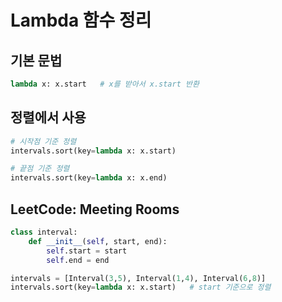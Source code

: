 # Lambda 함수 정리

## 기본 문법
```python
lambda x: x.start   # x를 받아서 x.start 반환
```

## 정렬에서 사용
```python
# 시작점 기준 정렬
intervals.sort(key=lambda x: x.start)

# 끝점 기준 정렬
intervals.sort(key=lambda x: x.end)
```

## LeetCode: Meeting Rooms
```python
class interval:
    def __init__(self, start, end):
        self.start = start
        self.end = end

intervals = [Interval(3,5), Interval(1,4), Interval(6,8)]
intervals.sort(key=lambda x: x.start)   # start 기준으로 정렬
```


